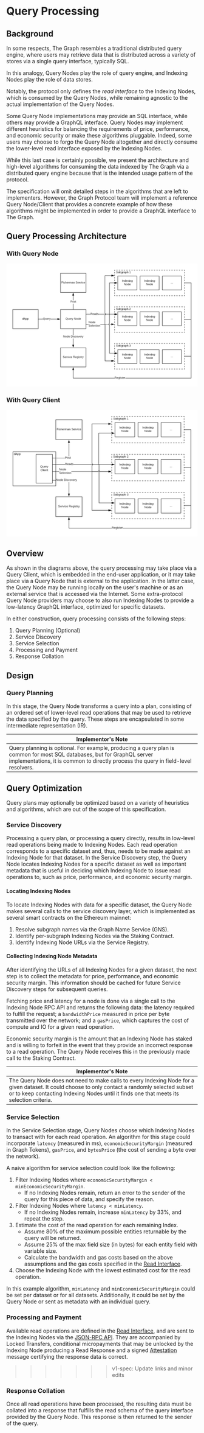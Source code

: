 # Query Processing

## Background
In some respects, The Graph resembles a traditional distributed query engine, where users may retrieve data that is distributed across a variety of stores via a single query interface, typically SQL.

In this analogy, Query Nodes play the role of query engine, and Indexing Nodes play the role of data stores.

Notably, the protocol only defines the *read interface* to the Indexing Nodes, which is consumed by the Query Nodes, while remaining agnostic to the actual implementation of the Query Nodes.

Some Query Node implementations may provide an SQL interface, while others may provide a GraphQL interface. Query Nodes may implement different heuristics for balancing the requirements of price, performance, and economic security or make these algorithms pluggable. Indeed, some users may choose to forgo the Query Node altogether and directly consume the lower-level read interface exposed by the Indexing Nodes.

While this last case is certainly possible, we present the architecture and high-level algorithms for consuming the data indexed by The Graph via a distributed query engine because that is the intended usage pattern of the protocol.

The specification will omit detailed steps in the algorithms that are left to implementers. However, the Graph Protocol team will implement a reference Query Node/Client that provides a concrete example of how these algorithms might be implemented in order to provide a GraphQL interface to The Graph.

## Query Processing Architecture

### With Query Node
![Query Node Architecture](../assets/query-node-architecture.png)


### With Query Client
![Query Client Architecture](../assets/query-client-architecture.png)

## Overview
As shown in the diagrams above, the query processing may take place via a Query Client, which is embedded in the end-user application, or it may take place via a Query Node that is external to the application. In the latter case, the Query Node may be running locally on the user's machine or as an external service that is accessed via the Internet. Some extra-protocol Query Node providers may choose to also run Indexing Nodes to provide a low-latency GraphQL interface, optimized for specific datasets.

In either construction, query processing consists of the following steps:
1. Query Planning (Optional)
1. Service Discovery
1. Service Selection
1. Processing and Payment
1. Response Collation

## Design

### Query Planning
In this stage, the Query Node transforms a query into a plan, consisting of an ordered set of lower-level read operations that may be used to retrieve the data specified by the query. These steps are encapsulated in some intermediate representation (IR).

| Implementor's Note |
| ----------------- |
| Query planning is optional. For example, producing a query plan is common for most SQL databases, but for GraphQL server implementations, it is common to directly process the query in field-level resolvers. |

## Query Optimization
Query plans may optionally be optimized based on a variety of heuristics and algorithms, which are out of the scope of this specification.

### Service Discovery
Processing a query plan, or processing a query directly, results in low-level read operations being made to Indexing Nodes. Each read operation corresponds to a specific dataset and, thus, needs to be made against an Indexing Node for that dataset. In the Service Discovery step, the Query Node locates Indexing Nodes for a specific dataset as well as important metadata that is useful in deciding which Indexing Node to issue read operations to, such as price, performance, and economic security margin.

#### Locating Indexing Nodes
To locate Indexing Nodes with data for a specific dataset, the Query Node makes several calls to the service discovery layer, which is implemented as several smart contracts on the Ethereum mainnet:

1. Resolve subgraph names via the Graph Name Service (GNS).
1. Identify per-subgraph Indexing Nodes via the Staking Contract.
1. Identify Indexing Node URLs via the Service Registry.

#### Collecting Indexing Node Metadata
After identifying the URLs of all Indexing Nodes for a given dataset, the next step is to collect the metadata for price, performance, and economic security margin. This information should be cached for future Service Discovery steps for subsequent queries.

Fetching price and latency for a node is done via a single call to the Indexing Node RPC API and returns the following data: the latency required to fulfill the request; a `bandwidthPrice` measured in price per byte transmitted over the network; and a `gasPrice`, which captures the cost of compute and IO for a given read operation.

Economic security margin is the amount that an Indexing Node has staked and is willing to forfeit in the event that they provide an incorrect response to a read operation. The Query Node receives this in the previously made call to the Staking Contract.

| Implementor's Note |
| ----------------- |
| The Query Node does not need to make calls to every Indexing Node for a given dataset. It could choose to only contact a randomly selected subset or to keep contacting Indexing Nodes until it finds one that meets its selection criteria.|

### Service Selection
In the Service Selection stage, Query Nodes choose which Indexing Nodes to transact with for each read operation. An algorithm for this stage could incorporate `latency` (measured in ms), `economicSecurityMargin` (measured in Graph Tokens), `gasPrice`, and `bytesPrice` (the cost of sending a byte over the network).

A naive algorithm for service selection could look like the following:
1. Filter Indexing Nodes where `economicSecurityMargin < minEconomicSecurityMargin`.
    - If no Indexing Nodes remain, return an error to the sender of the query for this piece of data, and specify the reason.
2. Filter Indexing Nodes where `latency < minLatency`.
    - If no Indexing Nodes remain, increase `minLatency` by 33%, and repeat the step.
3. Estimate the cost of the read operation for each remaining Index.
    - Assume 80% of the maximum possible entities returnable by the query will be returned.
    - Assume 25% of the max field size (in bytes) for each entity field with variable size.
    - Calculate the bandwidth and gas costs based on the above assumptions and the gas costs specified in the [Read Interface](../read-interface).
4. Choose the Indexing Node with the lowest estimated cost for the read operation.

In this example algorithm, `minLatency` and `minEconomicSecurityMargin` could be set per dataset or for all datasets. Additionally, it could be set by the Query Node or sent as metadata with an individual query.

### Processing and Payment
Available read operations are defined in the [Read Interface](../read-interface), and are sent to the Indexing Nodes via the [JSON-RPC API](../rpc-api). They are accompanied by Locked Transfers, conditional micropayments that may be unlocked by the Indexing Node producing a Read Response and a signed [Attestation](../messages#attestation) message certifying the response data is correct.
>>>>>>> v1-spec: Update links and minor edits

### Response Collation
Once all read operations have been processed, the resulting data must be collated into a response that fulfills the read schema of the query interface provided by the Query Node. This response is then returned to the sender of the query.
